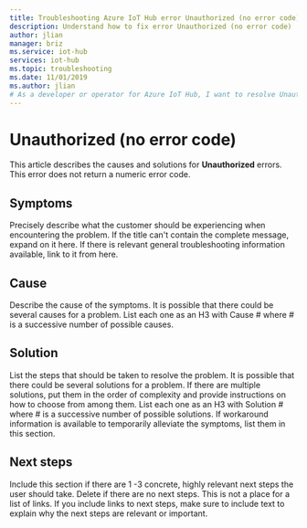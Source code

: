 ```yaml
---
title: Troubleshooting Azure IoT Hub error Unauthorized (no error code)
description: Understand how to fix error Unauthorized (no error code)
author: jlian
manager: briz
ms.service: iot-hub
services: iot-hub
ms.topic: troubleshooting
ms.date: 11/01/2019
ms.author: jlian
# As a developer or operator for Azure IoT Hub, I want to resolve Unauthorized errors.
---
```


# Unauthorized (no error code)

This article describes the causes and solutions for **Unauthorized** errors. This error does not return a numeric error code.

## Symptoms

Precisely describe what the customer should be experiencing when encountering the problem. If the title can't contain the complete message, expand on it here. If there is relevant general troubleshooting information available, link to it from here.

## Cause

Describe the cause of the symptoms. It is possible that there could be several causes for a problem. List each one as an H3 with Cause # where # is a successive number of possible causes.

## Solution

List the steps that should be taken to resolve the problem. It is possible that there could be several solutions for a problem. If there are multiple solutions, put them in the order of complexity and provide instructions on how to choose from among them. List each one as an H3 with Solution # where # is a successive number of possible solutions. If workaround information is available to temporarily alleviate the symptoms, list them in this section.

## Next steps

Include this section if there are 1 -3 concrete, highly relevant next steps the user should take. Delete if there are no next steps. This is not a place for a list of links. If you include links to next steps, make sure to include text to explain why the next steps are relevant or important.
